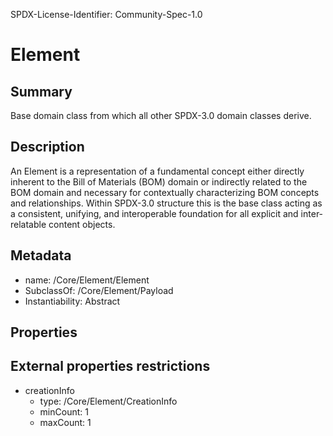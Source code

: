 SPDX-License-Identifier: Community-Spec-1.0

# Element

## Summary

Base domain class from which all other SPDX-3.0 domain classes derive.

## Description

An Element is a representation of a fundamental concept either directly inherent
to the Bill of Materials (BOM) domain or indirectly related to the BOM domain
and necessary for contextually characterizing BOM concepts and relationships.
Within SPDX-3.0 structure this is the base class acting as a consistent,
unifying, and interoperable foundation for all explicit
and inter-relatable content objects.

## Metadata

- name: /Core/Element/Element
- SubclassOf: /Core/Element/Payload
- Instantiability: Abstract

## Properties

## External properties restrictions

- creationInfo
  - type: /Core/Element/CreationInfo
  - minCount: 1
  - maxCount: 1


